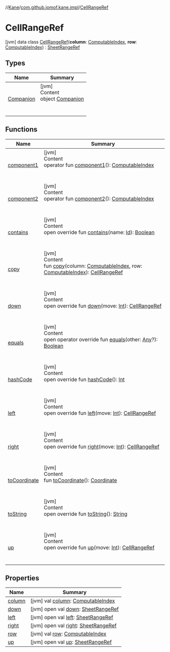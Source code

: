 //[Kane](../../index.md)/[com.github.jomof.kane.impl](../index.md)/[CellRangeRef](index.md)



# CellRangeRef  
 [jvm] data class [CellRangeRef](index.md)(**column**: [ComputableIndex](../-computable-index/index.md), **row**: [ComputableIndex](../-computable-index/index.md)) : [SheetRangeRef](../-sheet-range-ref/index.md)   


## Types  
  
|  Name|  Summary| 
|---|---|
| <a name="com.github.jomof.kane.impl/CellRangeRef.Companion///PointingToDeclaration/"></a>[Companion](-companion/index.md)| <a name="com.github.jomof.kane.impl/CellRangeRef.Companion///PointingToDeclaration/"></a>[jvm]  <br>Content  <br>object [Companion](-companion/index.md)  <br><br><br>


## Functions  
  
|  Name|  Summary| 
|---|---|
| <a name="com.github.jomof.kane.impl/CellRangeRef/component1/#/PointingToDeclaration/"></a>[component1](component1.md)| <a name="com.github.jomof.kane.impl/CellRangeRef/component1/#/PointingToDeclaration/"></a>[jvm]  <br>Content  <br>operator fun [component1](component1.md)(): [ComputableIndex](../-computable-index/index.md)  <br><br><br>
| <a name="com.github.jomof.kane.impl/CellRangeRef/component2/#/PointingToDeclaration/"></a>[component2](component2.md)| <a name="com.github.jomof.kane.impl/CellRangeRef/component2/#/PointingToDeclaration/"></a>[jvm]  <br>Content  <br>operator fun [component2](component2.md)(): [ComputableIndex](../-computable-index/index.md)  <br><br><br>
| <a name="com.github.jomof.kane.impl/CellRangeRef/contains/#kotlin.Any/PointingToDeclaration/"></a>[contains](contains.md)| <a name="com.github.jomof.kane.impl/CellRangeRef/contains/#kotlin.Any/PointingToDeclaration/"></a>[jvm]  <br>Content  <br>open override fun [contains](contains.md)(name: [Id](../index.md#%5Bcom.github.jomof.kane.impl%2FId%2F%2F%2FPointingToDeclaration%2F%5D%2FClasslikes%2F-2060307422)): [Boolean](https://kotlinlang.org/api/latest/jvm/stdlib/kotlin/-boolean/index.html)  <br><br><br>
| <a name="com.github.jomof.kane.impl/CellRangeRef/copy/#com.github.jomof.kane.impl.ComputableIndex#com.github.jomof.kane.impl.ComputableIndex/PointingToDeclaration/"></a>[copy](copy.md)| <a name="com.github.jomof.kane.impl/CellRangeRef/copy/#com.github.jomof.kane.impl.ComputableIndex#com.github.jomof.kane.impl.ComputableIndex/PointingToDeclaration/"></a>[jvm]  <br>Content  <br>fun [copy](copy.md)(column: [ComputableIndex](../-computable-index/index.md), row: [ComputableIndex](../-computable-index/index.md)): [CellRangeRef](index.md)  <br><br><br>
| <a name="com.github.jomof.kane.impl/CellRangeRef/down/#kotlin.Int/PointingToDeclaration/"></a>[down](down.md)| <a name="com.github.jomof.kane.impl/CellRangeRef/down/#kotlin.Int/PointingToDeclaration/"></a>[jvm]  <br>Content  <br>open override fun [down](down.md)(move: [Int](https://kotlinlang.org/api/latest/jvm/stdlib/kotlin/-int/index.html)): [CellRangeRef](index.md)  <br><br><br>
| <a name="kotlin/Any/equals/#kotlin.Any?/PointingToDeclaration/"></a>[equals](../../com.github.jomof.kane.impl.visitor/-difference-visitor/index.md#%5Bkotlin%2FAny%2Fequals%2F%23kotlin.Any%3F%2FPointingToDeclaration%2F%5D%2FFunctions%2F-2060307422)| <a name="kotlin/Any/equals/#kotlin.Any?/PointingToDeclaration/"></a>[jvm]  <br>Content  <br>open operator override fun [equals](../../com.github.jomof.kane.impl.visitor/-difference-visitor/index.md#%5Bkotlin%2FAny%2Fequals%2F%23kotlin.Any%3F%2FPointingToDeclaration%2F%5D%2FFunctions%2F-2060307422)(other: [Any](https://kotlinlang.org/api/latest/jvm/stdlib/kotlin/-any/index.html)?): [Boolean](https://kotlinlang.org/api/latest/jvm/stdlib/kotlin/-boolean/index.html)  <br><br><br>
| <a name="kotlin/Any/hashCode/#/PointingToDeclaration/"></a>[hashCode](../../com.github.jomof.kane.impl.visitor/-difference-visitor/index.md#%5Bkotlin%2FAny%2FhashCode%2F%23%2FPointingToDeclaration%2F%5D%2FFunctions%2F-2060307422)| <a name="kotlin/Any/hashCode/#/PointingToDeclaration/"></a>[jvm]  <br>Content  <br>open override fun [hashCode](../../com.github.jomof.kane.impl.visitor/-difference-visitor/index.md#%5Bkotlin%2FAny%2FhashCode%2F%23%2FPointingToDeclaration%2F%5D%2FFunctions%2F-2060307422)(): [Int](https://kotlinlang.org/api/latest/jvm/stdlib/kotlin/-int/index.html)  <br><br><br>
| <a name="com.github.jomof.kane.impl/CellRangeRef/left/#kotlin.Int/PointingToDeclaration/"></a>[left](left.md)| <a name="com.github.jomof.kane.impl/CellRangeRef/left/#kotlin.Int/PointingToDeclaration/"></a>[jvm]  <br>Content  <br>open override fun [left](left.md)(move: [Int](https://kotlinlang.org/api/latest/jvm/stdlib/kotlin/-int/index.html)): [CellRangeRef](index.md)  <br><br><br>
| <a name="com.github.jomof.kane.impl/CellRangeRef/right/#kotlin.Int/PointingToDeclaration/"></a>[right](right.md)| <a name="com.github.jomof.kane.impl/CellRangeRef/right/#kotlin.Int/PointingToDeclaration/"></a>[jvm]  <br>Content  <br>open override fun [right](right.md)(move: [Int](https://kotlinlang.org/api/latest/jvm/stdlib/kotlin/-int/index.html)): [CellRangeRef](index.md)  <br><br><br>
| <a name="com.github.jomof.kane.impl/CellRangeRef/toCoordinate/#/PointingToDeclaration/"></a>[toCoordinate](to-coordinate.md)| <a name="com.github.jomof.kane.impl/CellRangeRef/toCoordinate/#/PointingToDeclaration/"></a>[jvm]  <br>Content  <br>fun [toCoordinate](to-coordinate.md)(): [Coordinate](../-coordinate/index.md)  <br><br><br>
| <a name="com.github.jomof.kane.impl/CellRangeRef/toString/#/PointingToDeclaration/"></a>[toString](to-string.md)| <a name="com.github.jomof.kane.impl/CellRangeRef/toString/#/PointingToDeclaration/"></a>[jvm]  <br>Content  <br>open override fun [toString](to-string.md)(): [String](https://kotlinlang.org/api/latest/jvm/stdlib/kotlin/-string/index.html)  <br><br><br>
| <a name="com.github.jomof.kane.impl/CellRangeRef/up/#kotlin.Int/PointingToDeclaration/"></a>[up](up.md)| <a name="com.github.jomof.kane.impl/CellRangeRef/up/#kotlin.Int/PointingToDeclaration/"></a>[jvm]  <br>Content  <br>open override fun [up](up.md)(move: [Int](https://kotlinlang.org/api/latest/jvm/stdlib/kotlin/-int/index.html)): [CellRangeRef](index.md)  <br><br><br>


## Properties  
  
|  Name|  Summary| 
|---|---|
| <a name="com.github.jomof.kane.impl/CellRangeRef/column/#/PointingToDeclaration/"></a>[column](column.md)| <a name="com.github.jomof.kane.impl/CellRangeRef/column/#/PointingToDeclaration/"></a> [jvm] val [column](column.md): [ComputableIndex](../-computable-index/index.md)   <br>
| <a name="com.github.jomof.kane.impl/CellRangeRef/down/#/PointingToDeclaration/"></a>[down](index.md#%5Bcom.github.jomof.kane.impl%2FCellRangeRef%2Fdown%2F%23%2FPointingToDeclaration%2F%5D%2FProperties%2F-2060307422)| <a name="com.github.jomof.kane.impl/CellRangeRef/down/#/PointingToDeclaration/"></a> [jvm] open val [down](index.md#%5Bcom.github.jomof.kane.impl%2FCellRangeRef%2Fdown%2F%23%2FPointingToDeclaration%2F%5D%2FProperties%2F-2060307422): [SheetRangeRef](../-sheet-range-ref/index.md)   <br>
| <a name="com.github.jomof.kane.impl/CellRangeRef/left/#/PointingToDeclaration/"></a>[left](index.md#%5Bcom.github.jomof.kane.impl%2FCellRangeRef%2Fleft%2F%23%2FPointingToDeclaration%2F%5D%2FProperties%2F-2060307422)| <a name="com.github.jomof.kane.impl/CellRangeRef/left/#/PointingToDeclaration/"></a> [jvm] open val [left](index.md#%5Bcom.github.jomof.kane.impl%2FCellRangeRef%2Fleft%2F%23%2FPointingToDeclaration%2F%5D%2FProperties%2F-2060307422): [SheetRangeRef](../-sheet-range-ref/index.md)   <br>
| <a name="com.github.jomof.kane.impl/CellRangeRef/right/#/PointingToDeclaration/"></a>[right](index.md#%5Bcom.github.jomof.kane.impl%2FCellRangeRef%2Fright%2F%23%2FPointingToDeclaration%2F%5D%2FProperties%2F-2060307422)| <a name="com.github.jomof.kane.impl/CellRangeRef/right/#/PointingToDeclaration/"></a> [jvm] open val [right](index.md#%5Bcom.github.jomof.kane.impl%2FCellRangeRef%2Fright%2F%23%2FPointingToDeclaration%2F%5D%2FProperties%2F-2060307422): [SheetRangeRef](../-sheet-range-ref/index.md)   <br>
| <a name="com.github.jomof.kane.impl/CellRangeRef/row/#/PointingToDeclaration/"></a>[row](row.md)| <a name="com.github.jomof.kane.impl/CellRangeRef/row/#/PointingToDeclaration/"></a> [jvm] val [row](row.md): [ComputableIndex](../-computable-index/index.md)   <br>
| <a name="com.github.jomof.kane.impl/CellRangeRef/up/#/PointingToDeclaration/"></a>[up](index.md#%5Bcom.github.jomof.kane.impl%2FCellRangeRef%2Fup%2F%23%2FPointingToDeclaration%2F%5D%2FProperties%2F-2060307422)| <a name="com.github.jomof.kane.impl/CellRangeRef/up/#/PointingToDeclaration/"></a> [jvm] open val [up](index.md#%5Bcom.github.jomof.kane.impl%2FCellRangeRef%2Fup%2F%23%2FPointingToDeclaration%2F%5D%2FProperties%2F-2060307422): [SheetRangeRef](../-sheet-range-ref/index.md)   <br>

